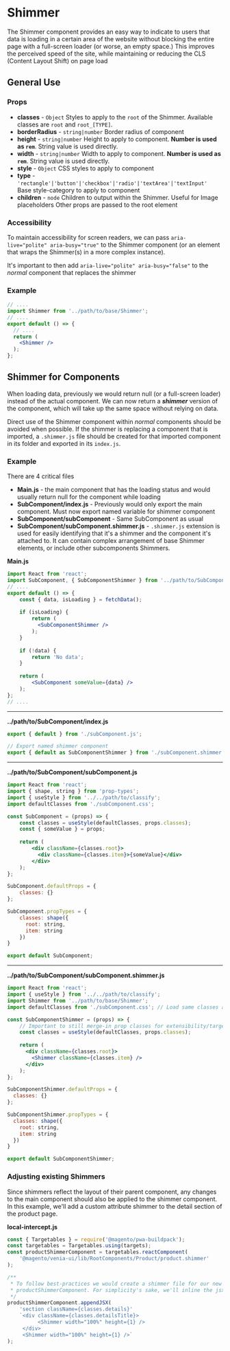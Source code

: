 # Shimmer
The Shimmer component provides an easy way to indicate to users that data is loading in a certain area of the website
without blocking the entire page with a full-screen loader (or worse, an empty space.) This improves the perceived speed of the site,
while maintaining or reducing the CLS (Content Layout Shift) on page load

## General Use
### Props
* **classes** - `Object` Styles to apply to the `root` of the Shimmer. Available classes are `root` and `root_[TYPE]`.
* **borderRadius** - `string|number` Border radius of component
* **height** - `string|number` Height to apply to component. **Number is used as `rem`**. String value is used directly.
* **width** - `string|number` Width to apply to component. **Number is used as `rem`**. String value is used directly.
* **style** - `Object` CSS styles to apply to component
* **type** - `'rectangle'|'button'|'checkbox'|'radio'|'textArea'|'textInput'` Base style-category to apply to component
* **children** - `node` Children to output within the Shimmer. Useful for Image placeholders
Other props are passed to the root element

### Accessibility
To maintain accessibility for screen readers, we can pass `aria-live="polite" aria-busy="true"` to the Shimmer component (or an
element that wraps the Shimmer(s) in a more complex instance).

It's important to then add `aria-live="polite" aria-busy="false"` to the _normal_ component that replaces the shimmer

### Example
```jsx
// ....
import Shimmer from '../path/to/base/Shimmer';
// ....
export default () => {
  // ....
  return (
    <Shimmer />
  );
};
```

## Shimmer for Components
When loading data, previously we would return null (or a full-screen loader) instead of the actual component. We can now return a
_**shimmer**_ version of the component, which will take up the same space without relying on data.

Direct use of the Shimmer component within _normal_ components should be avoided when possible. If the shimmer is replacing a component
that is imported, a `.shimmer.js` file should be created for that imported component in its folder and exported in its `index.js`.

### Example
There are 4 critical files
* **Main.js** - the main component that has the loading status and would usually return null for the component while loading
* **SubComponent/index.js** - Previously would only export the main component. Must now export named variable for shimmer component
* **SubComponent/subComponent** - Same SubComponent as usual
* **SubComponent/subComponent.shimmer.js** - `.shimmer.js` extension is used for easily identifying that it's a shimmer and
  the component it's attached to. It can contain complex arrangement of base Shimmer elements, or include other subcomponents Shimmers.

**Main.js**
```jsx
import React from 'react';
import SubComponent, { SubComponentShimmer } from '../path/to/SubComponent';
// ....
export default () => {
    const { data, isLoading } = fetchData();
    
    if (isLoading) {
        return (
          <SubComponentShimmer />  
        );
    }
    
    if (!data) {
        return 'No data';
    }
    
    return (
        <SubComponent someValue={data} />
    );
};
// ....
```
---
**../path/to/SubComponent/index.js**
```jsx
export { default } from './subComponent.js';

// Export named shimmer component
export { default as SubComponentShimmer } from './subComponent.shimmer.js';
```
---
**../path/to/SubComponent/subComponent.js**
```jsx
import React from 'react';
import { shape, string } from 'prop-types';
import { useStyle } from '../../path/to/classify';
import defaultClasses from './subComponent.css';

const SubComponent = (props) => {
    const classes = useStyle(defaultClasses, props.classes);
    const { someValue } = props;
    
    return (
        <div className={classes.root}>
          <div className={classes.item}>{someValue}</div>
        </div>
    );
};

SubComponent.defaultProps = {
    classes: {}
};

SubComponent.propTypes = {
    classes: shape({
      root: string,
      item: string
    })
}

export default SubComponent;
```
---
**../path/to/SubComponent/subComponent.shimmer.js**
```jsx
import React from 'react';
import { useStyle } from '../../path/to/classify';
import Shimmer from '../path/to/base/Shimmer';
import defaultClasses from './subComponent.css'; // Load same classes as real SubComponent

const SubComponentShimmer = (props) => {
    // Important to still merge-in prop classes for extensibility/targetability
    const classes = useStyle(defaultClasses, props.classes);
    
    return (
      <div className={classes.root}>
        <Shimmer className={classes.item} />
      </div>  
    );
};

SubComponentShimmer.defaultProps = {
  classes: {}
};

SubComponentShimmer.propTypes = {
  classes: shape({
    root: string,
    item: string
  })
}

export default SubComponentShimmer;
```

### Adjusting existing Shimmers
Since shimmers reflect the layout of their parent component, any changes to the main component should also be applied to
the shimmer component. In this example, we'll add a custom attribute shimmer to the detail section of the product page.

**local-intercept.js**
```jsx
const { Targetables } = require('@magento/pwa-buildpack');
const targetables = Targetables.using(targets);
const productShimmerComponent = targetables.reactComponent(
    '@magento/venia-ui/lib/RootComponents/Product/product.shimmer'
);

/**
 * To follow best-practices we would create a shimmer file for our new attribute, and import it into the
 * productShimmerComponent. For simplicity's sake, we'll inline the jsx here.
 */
productShimmerComponent.appendJSX(
    'section className={classes.details}'
    `<div className={classes.detailsTitle}>
          <Shimmer width="100%" height={1} />
     </div>
     <Shimmer width="100%" height={1} />`
);
```
